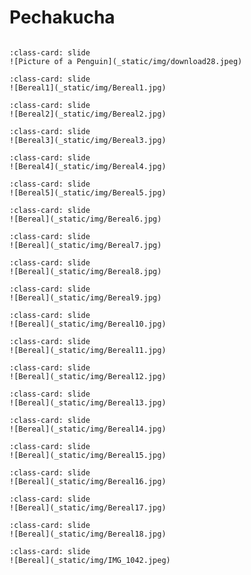 # Pechakucha

<div id= "slideshow">

```{include} _static/play_pause.html
```


```{card}
:class-card: slide
![Picture of a Penguin](_static/img/download28.jpeg)
```

```{card}
:class-card: slide
![Bereal1](_static/img/Bereal1.jpg)
```

```{card}
:class-card: slide
![Bereal2](_static/img/Bereal2.jpg)
```

```{card}
:class-card: slide
![Bereal3](_static/img/Bereal3.jpg)
```

```{card}
:class-card: slide
![Bereal4](_static/img/Bereal4.jpg)
```

```{card}
:class-card: slide
![Bereal5](_static/img/Bereal5.jpg)
```

```{card}
:class-card: slide
![Bereal](_static/img/Bereal6.jpg)
```

```{card}
:class-card: slide
![Bereal](_static/img/Bereal7.jpg)
```
```{card}
:class-card: slide
![Bereal](_static/img/Bereal8.jpg)
```

```{card}
:class-card: slide
![Bereal](_static/img/Bereal9.jpg)
```

```{card}
:class-card: slide
![Bereal](_static/img/Bereal10.jpg)
```

```{card}
:class-card: slide
![Bereal](_static/img/Bereal11.jpg)
```

```{card}
:class-card: slide
![Bereal](_static/img/Bereal12.jpg)
```

```{card}
:class-card: slide
![Bereal](_static/img/Bereal13.jpg)
```

```{card}
:class-card: slide
![Bereal](_static/img/Bereal14.jpg)
```

```{card}
:class-card: slide
![Bereal](_static/img/Bereal15.jpg)
```

```{card}
:class-card: slide
![Bereal](_static/img/Bereal16.jpg)
```

```{card}
:class-card: slide
![Bereal](_static/img/Bereal17.jpg)
```

```{card}
:class-card: slide
![Bereal](_static/img/Bereal18.jpg)
```

```{card}
:class-card: slide
![Bereal](_static/img/IMG_1042.jpeg)
```

</div>